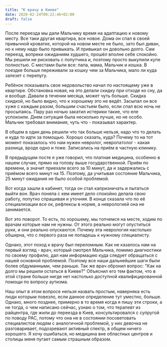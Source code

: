 ```yaml
---
title: "К врачу в Киеве"
date: 2020-02-24T00:22:46+02:00
draft: false
---
```


После переезда мы дали Мальчику время на адаптацию к новому месту. Все таки другая квартира, все новое. Дома он спал в своей привычной кроватке, которой на новом месте не было, зато был диван, но к нему надо было привыкать. И привыкал он довольно долго. Сам переезд, вопреки ожиданиям худшего, прошёл вполне себе спокойно. Мы решили не рисковать с попутчика и, поэтому просто выкупили купе полностью. С местами были все: папа, мама, Мальчик и кошка. В поездке больше переживали за кошку чем за Мальчика, мало ли куда залезет с перепугу. 

Ребёнок показывать свое недовольство начал по настоящему уже в квартире. Обстановка новая, на это делали скидку при отходе ко сну, да и вообще. Давали в течении месяца, может чуть больше. Скидка скидкой, но было видно, что к хорошему это не ведёт. Засыпал он все хуже с каждым разом, большим счастьем было, если спал всю ночь не просыпаясь. Пару раз ночью закатил истерики такие, что еле успокоили. Днем ситуация была несколько лучше, но не особо. Мальчик требовал внимания, чуть что -  показывал характер.

В общем в один день решили что так больше нельзя, надо что то делать и куда то идти за помощью. Хорошо сказать, куда? Почему то на тот момент показалось что нам нужен невролог, невропатолог - какая разница, вроде одно и тоже. Записались на приём в частную клинику.

В предыдущем посте я уже говорил, что платная медицина, особенно в нашем случае, прямо на голову выше государственной. Приём по времени, а значит приехали всего за 10 минут, да и задержались с приёмом всего минут на 15. Поэтому, да учитывая состояние Мальчика, 25 минут ожидания не было особой проблемой. 

Вот когда зашли в кабинет, тогда он стал капризничать и пытаться выйти вон. Врач поняла с кем имеет дело спокойно делала свою работу, попутно спрашивая и уточняя. В конце сказала что по её специализации все ок, рефлексы в норме, а неврологией она не занимается.

Вот это поворот. То есть, по хорошему, мы топчемся на месте, ходим по врачам которые нам не нужны. От этого реально могут опуститься руки, и они реально опускаются. Почему эта неврология настолько обширна, что с первого раза не попадешь к нужному специалисту. 

Однако, этот поход к врачу был переломным. Как не казалось нам на первый взгляд - врач, который смотрел Мальчика, помимо диагностики по своему профилю, дал нам информацию куда следует обращаться с нашей основной проблемой. Поэтому все наши дальнейшие шаги были более обдуманными, чем раньше. Так же врач обронил вопрос: "Как на долго мы решили остаться в Киеве?" Объяснил его тем фактом, что в этой стране больше нигде нет настолько доступной квалифицированной помощи по вопросу аутизма.

Наш опыт в этом вопросе нельзя назвать простым, наверняка есть люди которым повезло, если данное определение тут уместно, больше. Однако, много позднее, примерно в то время когда я пишу эти строки, а не тогда, о чем написано сейчас, узнаю о том, что терапевт из райцентра, где жили до переезда в Киев, консультировался с супругой по поводу РАС, потому что она не в состоянии посоветовать специалистов людям с аналогичной проблемой, у них девочка не разговаривает, подозревают активный спектр, в общем ничего хорошего. Я хочу ошибаться, но медицина вне областных центров и столицы меня пугает самым страшным образом. 